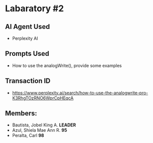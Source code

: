 # Labaratory #2

## AI Agent Used
- Perplexity AI

## Prompts Used
- How to use the analogWrite(), provide some examples

## Transaction ID
- https://www.perplexity.ai/search/how-to-use-the-analogwrite-pro-K3RhgTOzRNO6WprCpHEqcA

## Members:
- Bautista, Jobel King A. **LEADER**
- Azul, Shiela Mae Ann R. **95**
- Peralta, Carl **98**
